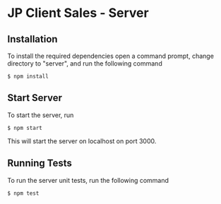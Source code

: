 # JP Client Sales - Server

## Installation

To install the required dependencies open a command prompt, change directory to "server", and run the following command

    $ npm install

## Start Server

To start the server, run

    $ npm start

This will start the server on localhost on port 3000.

## Running Tests

To run the server unit tests, run the following command

    $ npm test
